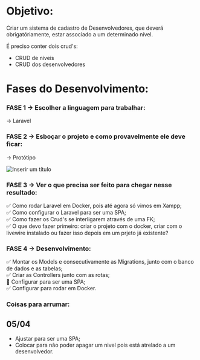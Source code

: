 # Objetivo: 
Criar um sistema de cadastro de Desenvolvedores, que deverá obrigatóriamente, estar associado a um determinado nível.

É preciso conter dois crud's:

- CRUD de níveis
- CRUD dos desenvolvedores

# Fases do Desenvolvimento:

### FASE 1 -> Escolher a linguagem para trabalhar: 
-> Laravel

### FASE 2 -> Esboçar o projeto e como provavelmente ele deve ficar: 

-> Protótipo

![Inserir um título](https://user-images.githubusercontent.com/93444811/229107810-725cffd7-bd46-4d13-b73d-c3c9a0ce81f6.png)

### FASE 3 -> Ver o que precisa ser feito para chegar nesse resultado: 

:white_check_mark: Como rodar Laravel em Docker, pois até agora só vimos em Xampp; <br />
:white_check_mark: Como configurar o Laravel para ser uma SPA; <br />
:white_check_mark: Como fazer os Crud's se interligarem através de uma FK; <br />
:white_check_mark: O que devo fazer primeiro: criar o projeto com o docker, criar com o livewire instalado ou fazer isso depois em um prjeto já existente?

### FASE 4 -> Desenvolvimento:

:white_check_mark: Montar os Models e consecutivamente as Migrations, junto com o banco de dados e as tabelas; <br />
:white_check_mark: Criar as Controllers junto com as rotas; <br />
:black_square_button: Configurar para ser uma SPA; <br />
:white_check_mark: Configurar para rodar em Docker. 

### Coisas para arrumar: 

## 05/04

- Ajustar para ser uma SPA;
- Colocar para não poder apagar um nivel pois está atrelado a um desenvolvedor.
